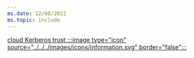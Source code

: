 ```yaml
---
ms.date: 12/08/2022
ms.topic: include
---
```


[cloud Kerberos trust :::image type="icon" source="../../../images/icons/information.svg" border="false":::](../hello-how-it-works-technology.md#cloud-kerberos-trust "This trust type uses security keys to authenticate the users to Active Directory. It's not required to issue any certificates, making it the recommended choice for environments that do not need certificate authentication")